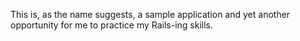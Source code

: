 This is, as the name suggests, a sample application and yet another
opportunity for me to practice my Rails-ing skills.
